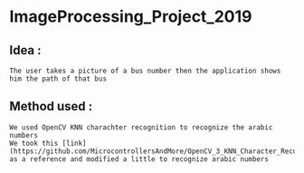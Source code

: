 # ImageProcessing_Project_2019

## Idea :
    The user takes a picture of a bus number then the application shows him the path of that bus
    

## Method used :
    We used OpenCV KNN charachter recognition to recognize the arabic numbers
    We took this [link] (https://github.com/MicrocontrollersAndMore/OpenCV_3_KNN_Character_Recognition_Python) as a reference and modified a little to recognize arabic numbers
    
    
